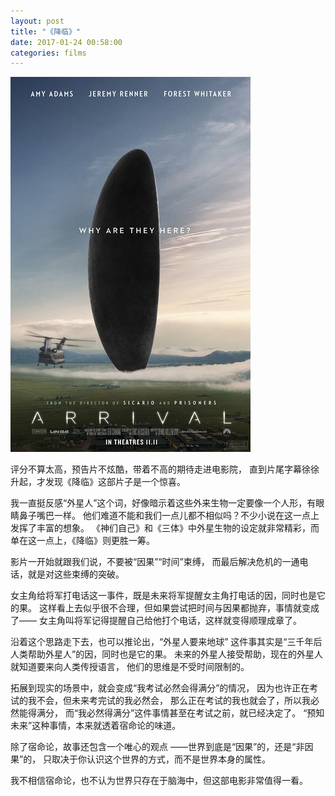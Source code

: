 ```yaml
---
layout: post
title: "《降临》"
date: 2017-01-24 00:58:00
categories: films
---
```


![screenshot](/images/arrival.jpg)

评分不算太高，预告片不炫酷，带着不高的期待走进电影院，
直到片尾字幕徐徐升起，才发现《降临》这部片子是一个惊喜。

我一直挺反感“外星人”这个词，好像暗示着这些外来生物一定要像一个人形，有眼睛鼻子嘴巴一样。
他们难道不能和我们一点儿都不相似吗？不少小说在这一点上发挥了丰富的想象。
《神们自己》和《三体》中外星生物的设定就非常精彩，而单在这一点上，《降临》则更胜一筹。

影片一开始就跟我们说，不要被“因果”“时间”束缚，
而最后解决危机的一通电话，就是对这些束缚的突破。

女主角给将军打电话这一事件，既是未来将军提醒女主角打电话的因，同时也是它的果。
这样看上去似乎很不合理，但如果尝试把时间与因果都抛弃，事情就变成了——
女主角叫将军记得提醒自己给他打个电话，这样就变得顺理成章了。

沿着这个思路走下去，也可以推论出，“外星人要来地球”
这件事其实是“三千年后人类帮助外星人”的因，同时也是它的果。
未来的外星人接受帮助，现在的外星人就知道要来向人类传授语言，
他们的思维是不受时间限制的。

拓展到现实的场景中，就会变成“我考试必然会得满分”的情况，
因为也许正在考试的我不会，但未来考完试的我必然会，
那么正在考试的我也就会了，所以我必然能得满分，
而“我必然得满分”这件事情甚至在考试之前，就已经决定了。
“预知未来”这种事情，本来就透着宿命论的味道。

除了宿命论，故事还包含一个唯心的观点
——世界到底是“因果”的，还是“非因果”的，
只取决于你认识这个世界的方式，而不是世界本身的属性。

我不相信宿命论，也不认为世界只存在于脑海中，但这部电影非常值得一看。
